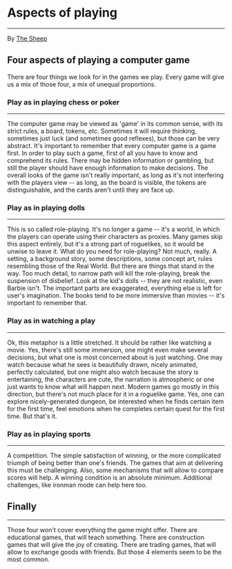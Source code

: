 # Aspects of playing

---

By [The Sheep](the_sheep.md)  

## Four aspects of playing a computer game

There are four things we look for in the games we play. Every game will give us a mix of those four, a mix of unequal proportions.  

### Play as in playing chess or poker

---

The computer game may be viewed as 'game' in its common sense, with its strict rules, a board, tokens, etc. Sometimes it will require thinking, sometimes just luck (and sometimes good reflexes), but those can be very abstract. It's important to remember that every computer game is a game first. In order to play such a game, first of all you have to know and comprehend its rules. There may be hidden information or gambling, but still the player should have enough information to make decisions. The overall looks of the game isn't really important, as long as it's not interfering with the players view -- as long, as the board is visible, the tokens are distinguishable, and the cards aren't until they are face up.  

### Play as in playing dolls

---

This is so called role-playing. It's no longer a game -- it's a world, in which the players can operate using their characters as proxies. Many games skip this aspect entirely, but it's a strong part of roguelikes, so it would be unwise to leave it. What do you need for role-playing? Not much, really. A setting, a background story, some descriptions, some concept art, rules resembling those of the Real World. But there are things that stand in the way. Too much detail, to narrow path will kill the role-playing, break the suspension of disbelief. Look at the kid's dolls -- they are not realistic, even Barbie isn't. The important parts are exaggerated, everything else is left for user's imagination. The books tend to be more immersive than movies -- it's important to remember that.  

### Play as in watching a play

---

Ok, this metaphor is a little stretched. It should be rather like watching a movie. Yes, there's still some immersion, one might even make several decisions, but what one is most concerned about is just watching. One may watch because what he sees is beautifully drawn, nicely animated, perfectly calculated, but one might also watch because the story is entertaining, the characters are cute, the narration is atmospheric or one just wants to know what will happen next. Modern games go mostly in this direction, but there's not much place for it in a roguelike game. Yes, one can explore nicely-generated dungeon, be interested when he finds certain item for the first time, feel emotions when he completes certain quest for the first time. But that's it.  

### Play as in playing sports

---

A competition. The simple satisfaction of winning, or the more complicated triumph of being better than one's friends. The games that aim at delivering this must be challenging. Also, some mechanisms that will allow to compare scores will help. A winning condition is an absolute minimum. Additional challenges, like ironman mode can help here too.  

## Finally

---

Those four won't cover everything the game might offer. There are educational games, that will teach something. There are construction games that will give the joy of creating. There are trading games, that will allow to exchange goods with friends. But those 4 elements seem to be the most common.
